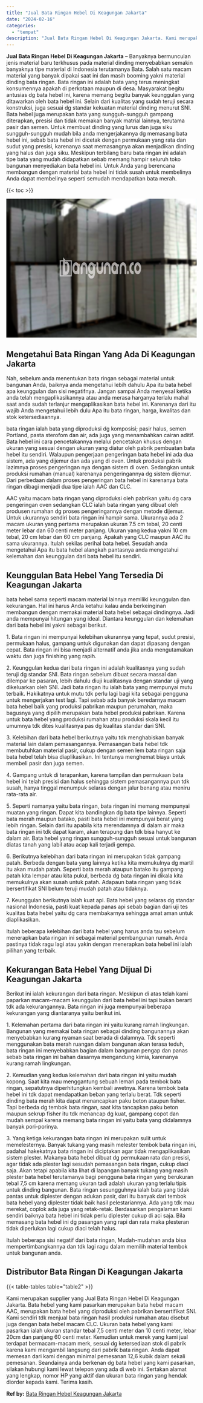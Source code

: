 ```yaml
---
title: "Jual Bata Ringan Hebel Di Keagungan Jakarta"
date: "2024-02-16"
categories: 
  - "tempat"
description: "Jual Bata Ringan Hebel Di Keagungan Jakarta. Kami merupakan supplier yang Jual Bata Ringan Hebel Di Keagungan Jakarta. Bata hebel yang kami pasarkan merupaka..."
---
```


**Jual Bata Ringan Hebel Di Keagungan Jakarta** – Banyaknya bermunculan jenis material baru terkhusus pada material dinding menyebabkan semakin banyaknya tipe material di Indonesia terutamanya Bata. Salah satu macam material yang banyak dipakai saat ini dan masih booming yakni material dinding bata ringan. Bata ringan ini adalah bata yang terus meningkat konsumennya apakah di perkotaan maupun di desa. Masyarakat begitu antusias dg bata hebel ini, karena memang begitu banyak keunggulan yang ditawarkan oleh bata hebel ini. Selain dari kualitas yang sudah teruji secara konstruksi, juga sesuai dg standar kekuatan material dinding menurut SNI. Bata hebel juga merupakan bata yang sungguh-sungguh gampang diterapkan, presisi dan tidak memakan banyak matrial lainnya, terutama pasir dan semen. Untuk membuat dinding yang lurus dan juga siku sungguh-sungguh mudah bila anda mengerjakannya dg memasang bata hebel ini, sebab bata hebel ini dicetak dengan permukaan yang rata dan sudut yang presisi, karenanya saat memasangnya akan menjadikan dinding yang halus dan juga siku. Meskipun terbilang baru bata ringan ini adalah tipe bata yang mudah didapatkan sebab memang hampir seluruh toko bangunan menyediakan bata hebel ini. Untuk Anda yang berencana membangun dengan material bata hebel ini tidak susah untuk membelinya Anda dapat membelinya seperti semudah mendapatkan bata merah.

{{< toc >}}

![Jual Bata Ringan Hebel Di Keagungan Jakarta](/images/jual-hebel-murah-38.png)

## Mengetahui Bata Ringan Yang Ada Di Keagungan Jakarta

Nah, sebelum anda menentukan bata ringan sebagai material untuk bangunan Anda, baiknya anda mengetahui lebih dahulu Apa itu bata hebel apa keunggulan dan sisi negatifnya. Jangan sampai Anda menyesal ketika anda telah mengaplikasikannya atau anda merasa harganya terlalu mahal saat anda sudah terlanjur mengaplikasikan bata hebel ini. Karenanya dari itu wajib Anda mengetahui lebih dulu Apa itu bata ringan, harga, kwalitas dan stok ketersediaannya.

bata ringan ialah bata yang diproduksi dg komposisi; pasir halus, semen Portland, pasta sterofom dan air, ada juga yang menambahkan cairan aditif. Bata hebel ini cara pencetakannya melalui pencetakan khusus dengan ukuran yang sesuai dengan ukuran yang diatur oleh pabrik pembuatan bata hebel itu sendiri. Walaupun pengerjaan pengeringan bata hebel ini ada dua sistem, ada yang dijemur dan ada yang di oven. Untuk produksi pabrik lazimnya proses pengeringan nya dengan sistem di oven. Sedangkan untuk produksi rumahan (manual) karenanya pengeringannya dg sistem dijemur. Dari perbedaan dalam proses pengeringan bata hebel ini karenanya bata ringan dibagi menjadi dua tipe ialah AAC dan CLC.

AAC yaitu macam bata ringan yang diproduksi oleh pabrikan yaitu dg cara pengeringan oven sedangkan CLC ialah bata ringan yang dibuat oleh produsen rumahan dg proses pengeringannya dengan metode dijemur. Untuk ukurannya sendiri bata ringan ini hampir sama. Ukurannya ada 2 macam ukuran yang pertama merupakan ukuran 7.5 cm tebal, 20 centi meter lebar dan 60 centi meter panjang. Ukuran yang kedua yakni 10 cm tebal, 20 cm lebar dan 60 cm panjang. Apakah yang CLC maupun AAC itu sama ukurannya. Itulah sekilas perihal bata hebel. Sesudah anda mengetahui Apa itu bata hebel alangkah pantasnya anda mengetahui kelemahan dan keunggulan dari bata hebel itu sendiri.

## Keunggulan Bata Hebel Yang Tersedia Di Keagungan Jakarta

bata hebel sama seperti macam material lainnya memiliki keunggulan dan kekurangan. Hal ini harus Anda ketahui kalau anda berkeinginan membangun dengan memakai material bata hebel sebagai dindingnya. Jadi anda mempunyai hitungan yang ideal. Diantara keunggulan dan kelemahan dari bata hebel ini yakni sebagai berikut.

1\. Bata ringan ini mempunyai kelebihan ukurannya yang tepat, sudut presisi, permukaan halus, gampang untuk digunakan dan dapat dipasang dengan cepat. Bata ringan ini bisa menjadi alternatif anda jika anda mengutamakan waktu dan juga finishing yang rapih.

2\. Keunggulan kedua dari bata ringan ini adalah kualitasnya yang sudah teruji dg standar SNI. Bata ringan sebelum dibuat secara massal dan dilempar ke pasaran, lebih dahulu diuji kualitasnya dengan standar uji yang dikeluarkan oleh SNI. Jadi bata ringan itu ialah bata yang mempunyai mutu terbaik. Hakikatnya untuk mutu tdk perlu lagi bagi kita sebagai pengguna untuk mengerjakan test lagi. Tapi sebab ada banyak beredarnya macam bata hebel baik yang produksi pabrikan maupun perumahan, maka bagusnya yang dipilih merupakan bata hebel produksi pabrikan. Karena untuk bata hebel yang produksi rumahan atau produksi skala kecil itu umumnya tdk dites kualitasnya pas dg kualitas standar dari SNI.

3\. Kelebihan dari bata hebel berikutnya yaitu tdk menghabiskan banyak material lain dalam pemasangannya. Pemasangan bata hebel tdk membutuhkan material pasir, cukup dengan semen lem bata ringan saja bata hebel telah bisa diaplikasikan. Ini tentunya menghemat biaya untuk membeli pasir dan juga semen.

4\. Gampang untuk di terapankan, karena tampilan dan permukaan bata hebel ini telah presisi dan halus sehingga sistem pemasangannya pun tdk susah, hanya tinggal menumpuk selaras dengan jalur benang atau meniru rata-rata air.

5\. Seperti namanya yaitu bata ringan, bata ringan ini memang mempunyai muatan yang ringan. Dapat kita bandingkan dg bata tipe lainnya. Seperti bata merah maupun batako, pasti bata hebel ini mempunyai berat yang lebih ringan. Selain dari itu apabila kita merendamnya di dalam air maka bata ringan ini tdk dapat karam, akan terapung dan tdk bisa hanyut ke dalam air. Bata hebel yang ringan sungguh-sungguh sesuai untuk bangunan diatas tanah yang labil atau acap kali terjadi gempa.

6\. Berikutnya kelebihan dari bata ringan ini merupakan tidak gampang patah. Berbeda dengan bata yang lainnya ketika kita memukulnya dg martil itu akan mudah patah. Seperti bata merah ataupun batako itu gampang patah kita lempar atau kita pukul, berbeda dg bata ringan ini dikala kita memukulnya akan susah untuk patah. Adapaun bata ringan yang tidak bersertifikat SNI belum teruji mudah patah atau tidaknya.

7\. Keunggulan berikutnya ialah kuat api. Bata hebel yang selaras dg standar nasional Indonesia, pasti kuat kepada panas api sebab bagian dari uji tes kualitas bata hebel yaitu dg cara membakarnya sehingga amat aman untuk diaplikasikan.

Itulah beberapa kelebihan dari bata hebel yang harus anda tau sebelum menerapkan bata ringan ini sebagai material pembangunan rumah. Anda pastinya tidak ragu lagi atau yakin dengan menerapkan bata hebel ini ialah pilihan yang terbaik.

## Kekurangan Bata Hebel Yang Dijual Di Keagungan Jakarta

Berikut ini ialah kekurangan dari bata ringan. Meskipun di atas telah kami paparkan macam-macam keunggulan dari bata hebel ini tapi bukan berarti tdk ada kekurangannya. Bata ringan ini juga mempunyai beberapa kekurangan yang diantaranya yaitu berikut ini.

1\. Kelemahan pertama dari bata ringan ini yaitu kurang ramah lingkungan. Bangunan yang memakai bata ringan sebagai dinding bangunannya akan menyebabkan kurang nyaman saat berada di dalamnya. Tdk seperti menggunakan bata merah ruangan dalam bangunan akan terasa teduh, bata ringan ini menyebabkan bagian dalam bangunan pengap dan panas sebab bata ringan ini bahan dasarnya mengandung kimia, karenanya kurang ramah lingkungan.

2\. Kemudian yang kedua kelemahan dari bata ringan ini yaitu mudah kopong. Saat kita mau menggantung sebuah lemari pada tembok bata ringan, sepatutnya diperhitungkan kembali awetnya. Karena tembok bata hebel ini tdk dapat mendapatkan beban yang terlalu berat. Tdk seperti dinding bata merah kita dapat menancapkan paku beton ataupun fisher. Tapi berbeda dg tembok bata ringan, saat kita tancapkan paku beton maupun sekrup fisher itu tdk menancap dg kuat, gampang copot dan mudah sempal karena memang bata ringan ini yaitu bata yang didalamnya banyak pori-porinya.

3\. Yang ketiga kekurangan bata ringan ini merupakan sulit untuk memelesternya. Banyak tukang yang masih melester tembok bata ringan ini, padahal hakekatnya bata ringan ini diciptakan agar tidak mengaplikasikan sistem plester. Makanya bata hebel dibuat dg permukaan rata dan presisi, agar tidak ada plester lagi sesudah pemasangan bata ringan, cukup diaci saja. Akan tetapi apabila kita lihat di lapangan banyak tukang yang masih plester bata hebel terutamanya bagi pengguna bata ringan yang berukuran tebal 7,5 cm karena memang ukuran tadi adalah ukuran yang terlalu tipis untuk dinding bangunan. Bata ringan sesungguhnya ialah bata yang tidak pantas untuk diplester dengan adukan pasir, dari itu banyak dari tembok bata hebel yang diplester tidak baik hasil pelestariannya. Ada yang tdk mau merekat, coplok ada juga yang retak-retak. Berdasarkan pengalaman kami sendiri baiknya bata hebel ini tidak perlu diplester cukup di aci saja. Bila memasang bata hebel ini dg pasangan yang rapi dan rata maka plesteran tidak diperlukan lagi cukup diaci telah halus.

Itulah beberapa sisi negatif dari bata ringan, Mudah-mudahan anda bisa mempertimbangkannya dan tdk lagi ragu dalam memilih material tembok untuk bangunan anda.

## Distributor Bata Ringan Di Keagungan Jakarta

{{< table-tables table="table2" >}}

Kami merupakan supplier yang Jual Bata Ringan Hebel Di Keagungan Jakarta. Bata hebel yang kami pasarkan merupakan bata hebel macam AAC, merupakan bata hebel yang diproduksi oleh pabrikan bersertifikat SNI. Kami sendiri tdk menjual bata ringan hasil produksi rumahan atau disebut juga dengan bata hebel macam CLC. Ukuran bata hebel yang kami pasarkan ialah ukuran standar tebal 7,5 centi meter dan 10 centi meter, lebar 20cm dan panjang 60 centi meter. Kemudian untuk merek yang kami jual terdapat bermacam-macam merk, sesuai dg ketersediaan stok di pabrik karena kami mengambil langsung dari pabrik bata ringan. Anda dapat memesan dari kami dengan minimal pemesanan 12,6 kubik dalam sekali pemesanan. Seandainya anda berkenan dg bata hebel yang kami pasarkan, silakan hubungi kami lewat telepon yang ada di web ini. Sertakan alamat yang lengkap, nomor HP yang aktif dan ukuran bata ringan yang hendak diorder kepada kami. Terima kasih.

**Ref by:** [Bata Ringan Hebel Keagungan Jakarta](https://id.wikipedia.org/wiki/Bata)
